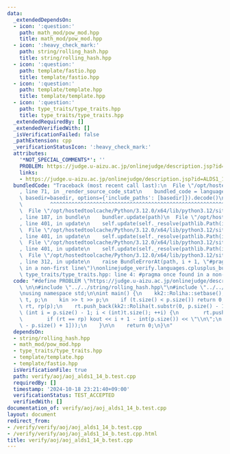 ```yaml
---
data:
  _extendedDependsOn:
  - icon: ':question:'
    path: math_mod/pow_mod.hpp
    title: math_mod/pow_mod.hpp
  - icon: ':heavy_check_mark:'
    path: string/rolling_hash.hpp
    title: string/rolling_hash.hpp
  - icon: ':question:'
    path: template/fastio.hpp
    title: template/fastio.hpp
  - icon: ':question:'
    path: template/template.hpp
    title: template/template.hpp
  - icon: ':question:'
    path: type_traits/type_traits.hpp
    title: type_traits/type_traits.hpp
  _extendedRequiredBy: []
  _extendedVerifiedWith: []
  _isVerificationFailed: false
  _pathExtension: cpp
  _verificationStatusIcon: ':heavy_check_mark:'
  attributes:
    '*NOT_SPECIAL_COMMENTS*': ''
    PROBLEM: https://judge.u-aizu.ac.jp/onlinejudge/description.jsp?id=ALDS1_14_B
    links:
    - https://judge.u-aizu.ac.jp/onlinejudge/description.jsp?id=ALDS1_14_B
  bundledCode: "Traceback (most recent call last):\n  File \"/opt/hostedtoolcache/Python/3.12.0/x64/lib/python3.12/site-packages/onlinejudge_verify/documentation/build.py\"\
    , line 71, in _render_source_code_stat\n    bundled_code = language.bundle(stat.path,\
    \ basedir=basedir, options={'include_paths': [basedir]}).decode()\n          \
    \         ^^^^^^^^^^^^^^^^^^^^^^^^^^^^^^^^^^^^^^^^^^^^^^^^^^^^^^^^^^^^^^^^^^^^^^^^^^^^^^^^^\n\
    \  File \"/opt/hostedtoolcache/Python/3.12.0/x64/lib/python3.12/site-packages/onlinejudge_verify/languages/cplusplus.py\"\
    , line 187, in bundle\n    bundler.update(path)\n  File \"/opt/hostedtoolcache/Python/3.12.0/x64/lib/python3.12/site-packages/onlinejudge_verify/languages/cplusplus_bundle.py\"\
    , line 401, in update\n    self.update(self._resolve(pathlib.Path(included), included_from=path))\n\
    \  File \"/opt/hostedtoolcache/Python/3.12.0/x64/lib/python3.12/site-packages/onlinejudge_verify/languages/cplusplus_bundle.py\"\
    , line 401, in update\n    self.update(self._resolve(pathlib.Path(included), included_from=path))\n\
    \  File \"/opt/hostedtoolcache/Python/3.12.0/x64/lib/python3.12/site-packages/onlinejudge_verify/languages/cplusplus_bundle.py\"\
    , line 401, in update\n    self.update(self._resolve(pathlib.Path(included), included_from=path))\n\
    \  File \"/opt/hostedtoolcache/Python/3.12.0/x64/lib/python3.12/site-packages/onlinejudge_verify/languages/cplusplus_bundle.py\"\
    , line 312, in update\n    raise BundleErrorAt(path, i + 1, \"#pragma once found\
    \ in a non-first line\")\nonlinejudge_verify.languages.cplusplus_bundle.BundleErrorAt:\
    \ type_traits/type_traits.hpp: line 4: #pragma once found in a non-first line\n"
  code: "#define PROBLEM \"https://judge.u-aizu.ac.jp/onlinejudge/description.jsp?id=ALDS1_14_B\"\
    \ \n\n#include \"../../string/rolling_hash.hpp\"\n#include \"../../template/template.hpp\"\
    \nusing namespace std;\n\nint main() {\n    kk2::Roliha::setbase();\n    string\
    \ t, p;\n    kin >> t >> p;\n    if (t.size() < p.size()) return 0;\n    kk2::Roliha\
    \ rt, rp(p);\n    rt.push_back(kk2::Roliha(t.substr(0, p.size() - 1)));\n    for\
    \ (int i = p.size() - 1; i < (int)t.size(); ++i) {\n        rt.push_back(kk2::Roliha(t[i]));\n\
    \        if (rt == rp) kout << i + 1 - int(p.size()) << \"\\n\";\n        rt.pop_front(kk2::Roliha(t[i\
    \ - p.size() + 1]));\n    }\n\n    return 0;\n}\n"
  dependsOn:
  - string/rolling_hash.hpp
  - math_mod/pow_mod.hpp
  - type_traits/type_traits.hpp
  - template/template.hpp
  - template/fastio.hpp
  isVerificationFile: true
  path: verify/aoj/aoj_alds1_14_b.test.cpp
  requiredBy: []
  timestamp: '2024-10-18 23:21:40+09:00'
  verificationStatus: TEST_ACCEPTED
  verifiedWith: []
documentation_of: verify/aoj/aoj_alds1_14_b.test.cpp
layout: document
redirect_from:
- /verify/verify/aoj/aoj_alds1_14_b.test.cpp
- /verify/verify/aoj/aoj_alds1_14_b.test.cpp.html
title: verify/aoj/aoj_alds1_14_b.test.cpp
---
```

